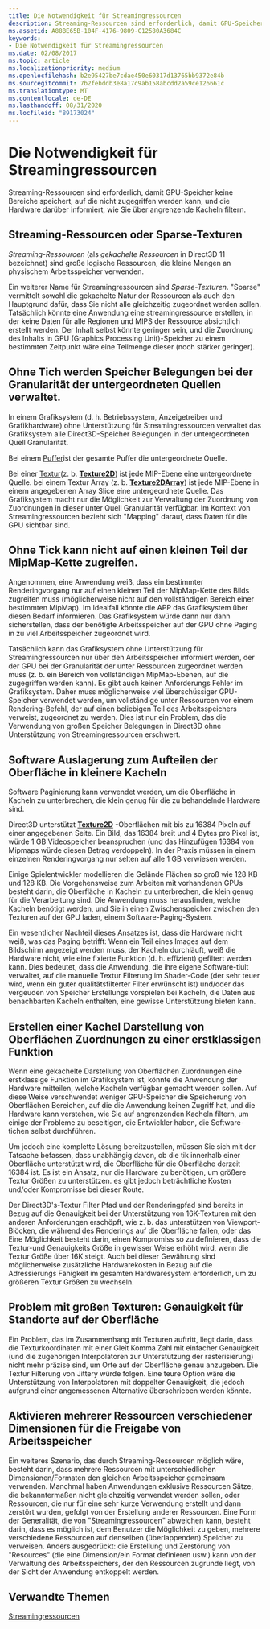 ```yaml
---
title: Die Notwendigkeit für Streamingressourcen
description: Streaming-Ressourcen sind erforderlich, damit GPU-Speicher keine Bereiche speichert, auf die nicht zugegriffen werden kann, und die Hardware darüber informiert, wie Sie über angrenzende Kacheln filtern.
ms.assetid: A88BE65B-104F-4176-9809-C12580A3684C
keywords:
- Die Notwendigkeit für Streamingressourcen
ms.date: 02/08/2017
ms.topic: article
ms.localizationpriority: medium
ms.openlocfilehash: b2e95427be7cdae450e60317d13765bb9372e84b
ms.sourcegitcommit: 7b2febddb3e8a17c9ab158abcdd2a59ce126661c
ms.translationtype: MT
ms.contentlocale: de-DE
ms.lasthandoff: 08/31/2020
ms.locfileid: "89173024"
---
```

# <a name="the-need-for-streaming-resources"></a>Die Notwendigkeit für Streamingressourcen


Streaming-Ressourcen sind erforderlich, damit GPU-Speicher keine Bereiche speichert, auf die nicht zugegriffen werden kann, und die Hardware darüber informiert, wie Sie über angrenzende Kacheln filtern.

## <a name="span-idstreaming_resources_or_sparse_texturesspanspan-idstreaming_resources_or_sparse_texturesspanspan-idstreaming_resources_or_sparse_texturesspanstreaming-resources-or-sparse-textures"></a><span id="Streaming_resources_or_sparse_textures"></span><span id="streaming_resources_or_sparse_textures"></span><span id="STREAMING_RESOURCES_OR_SPARSE_TEXTURES"></span>Streaming-Ressourcen oder Sparse-Texturen


*Streaming-Ressourcen* (als *gekachelte Ressourcen* in Direct3D 11 bezeichnet) sind große logische Ressourcen, die kleine Mengen an physischem Arbeitsspeicher verwenden.

Ein weiterer Name für Streamingressourcen sind *Sparse-Texturen*. "Sparse" vermittelt sowohl die gekachelte Natur der Ressourcen als auch den Hauptgrund dafür, dass Sie nicht alle gleichzeitig zugeordnet werden sollen. Tatsächlich könnte eine Anwendung eine streamingressource erstellen, in der keine Daten für alle Regionen und MIPS der Ressource absichtlich erstellt werden. Der Inhalt selbst könnte geringer sein, und die Zuordnung des Inhalts in GPU (Graphics Processing Unit)-Speicher zu einem bestimmten Zeitpunkt wäre eine Teilmenge dieser (noch stärker geringer).

## <a name="span-idwithout_tiling__memory_allocations_are_managed_at_subresource_granularityspanspan-idwithout_tiling__memory_allocations_are_managed_at_subresource_granularityspanspan-idwithout_tiling__memory_allocations_are_managed_at_subresource_granularityspanwithout-tiling-memory-allocations-are-managed-at-subresource-granularity"></a><span id="Without_tiling__memory_allocations_are_managed_at_subresource_granularity"></span><span id="without_tiling__memory_allocations_are_managed_at_subresource_granularity"></span><span id="WITHOUT_TILING__MEMORY_ALLOCATIONS_ARE_MANAGED_AT_SUBRESOURCE_GRANULARITY"></span>Ohne Tich werden Speicher Belegungen bei der Granularität der untergeordneten Quellen verwaltet.


In einem Grafiksystem (d. h. Betriebssystem, Anzeigetreiber und Grafikhardware) ohne Unterstützung für Streamingressourcen verwaltet das Grafiksystem alle Direct3D-Speicher Belegungen in der untergeordneten Quell Granularität.

Bei einem [Puffer](introduction-to-buffers.md)ist der gesamte Puffer die untergeordnete Quelle.

Bei einer [Textur](textures.md)(z. b. [**Texture2D**](/windows/desktop/direct3dhlsl/sm5-object-texture2d)) ist jede MIP-Ebene eine untergeordnete Quelle. bei einem Textur Array (z. b. [**Texture2DArray**](/windows/desktop/direct3dhlsl/sm5-object-texture2darray)) ist jede MIP-Ebene in einem angegebenen Array Slice eine untergeordnete Quelle. Das Grafiksystem macht nur die Möglichkeit zur Verwaltung der Zuordnung von Zuordnungen in dieser unter Quell Granularität verfügbar. Im Kontext von Streamingressourcen bezieht sich "Mapping" darauf, dass Daten für die GPU sichtbar sind.

## <a name="span-idwithout_tiling__can_t_access_only_a_small_portion_of_mipmap_chainspanspan-idwithout_tiling__can_t_access_only_a_small_portion_of_mipmap_chainspanspan-idwithout_tiling__can_t_access_only_a_small_portion_of_mipmap_chainspanwithout-tiling-cant-access-only-a-small-portion-of-mipmap-chain"></a><span id="Without_tiling__can_t_access_only_a_small_portion_of_mipmap_chain"></span><span id="without_tiling__can_t_access_only_a_small_portion_of_mipmap_chain"></span><span id="WITHOUT_TILING__CAN_T_ACCESS_ONLY_A_SMALL_PORTION_OF_MIPMAP_CHAIN"></span>Ohne Tick kann nicht auf einen kleinen Teil der MipMap-Kette zugreifen.


Angenommen, eine Anwendung weiß, dass ein bestimmter Renderingvorgang nur auf einen kleinen Teil der MipMap-Kette des Bilds zugreifen muss (möglicherweise nicht auf den vollständigen Bereich einer bestimmten MipMap). Im Idealfall könnte die APP das Grafiksystem über diesen Bedarf informieren. Das Grafiksystem würde dann nur dann sicherstellen, dass der benötigte Arbeitsspeicher auf der GPU ohne Paging in zu viel Arbeitsspeicher zugeordnet wird.

Tatsächlich kann das Grafiksystem ohne Unterstützung für Streamingressourcen nur über den Arbeitsspeicher informiert werden, der der GPU bei der Granularität der unter Ressourcen zugeordnet werden muss (z. b. ein Bereich von vollständigen MipMap-Ebenen, auf die zugegriffen werden kann). Es gibt auch keinen Anforderungs Fehler im Grafiksystem. Daher muss möglicherweise viel überschüssiger GPU-Speicher verwendet werden, um vollständige unter Ressourcen vor einem Rendering-Befehl, der auf einen beliebigen Teil des Arbeitsspeichers verweist, zugeordnet zu werden. Dies ist nur ein Problem, das die Verwendung von großen Speicher Belegungen in Direct3D ohne Unterstützung von Streamingressourcen erschwert.

## <a name="span-idsoftware_paging_to_break_the_surface_into_smaller_tilesspanspan-idsoftware_paging_to_break_the_surface_into_smaller_tilesspanspan-idsoftware_paging_to_break_the_surface_into_smaller_tilesspansoftware-paging-to-break-the-surface-into-smaller-tiles"></a><span id="Software_paging_to_break_the_surface_into_smaller_tiles"></span><span id="software_paging_to_break_the_surface_into_smaller_tiles"></span><span id="SOFTWARE_PAGING_TO_BREAK_THE_SURFACE_INTO_SMALLER_TILES"></span>Software Auslagerung zum Aufteilen der Oberfläche in kleinere Kacheln


Software Paginierung kann verwendet werden, um die Oberfläche in Kacheln zu unterbrechen, die klein genug für die zu behandelnde Hardware sind.

Direct3D unterstützt [**Texture2D**](/windows/desktop/direct3dhlsl/sm5-object-texture2d) -Oberflächen mit bis zu 16384 Pixeln auf einer angegebenen Seite. Ein Bild, das 16384 breit und 4 Bytes pro Pixel ist, würde 1 GB Videospeicher beanspruchen (und das Hinzufügen 16384 von Mipmaps würde diesen Betrag verdoppeln). In der Praxis müssen in einem einzelnen Renderingvorgang nur selten auf alle 1 GB verwiesen werden.

Einige Spielentwickler modellieren die Gelände Flächen so groß wie 128 KB und 128 KB. Die Vorgehensweise zum Arbeiten mit vorhandenen GPUs besteht darin, die Oberfläche in Kacheln zu unterbrechen, die klein genug für die Verarbeitung sind. Die Anwendung muss herausfinden, welche Kacheln benötigt werden, und Sie in einen Zwischenspeicher zwischen den Texturen auf der GPU laden, einem Software-Paging-System.

Ein wesentlicher Nachteil dieses Ansatzes ist, dass die Hardware nicht weiß, was das Paging betrifft: Wenn ein Teil eines Images auf dem Bildschirm angezeigt werden muss, der Kacheln durchläuft, weiß die Hardware nicht, wie eine fixierte Funktion (d. h. effizient) gefiltert werden kann. Dies bedeutet, dass die Anwendung, die ihre eigene Software-tiult verwaltet, auf die manuelle Textur Filterung im Shader-Code (der sehr teuer wird, wenn ein guter qualitätsfilterter Filter erwünscht ist) und/oder das vergeuden von Speicher Erstellungs vorspielen bei Kacheln, die Daten aus benachbarten Kacheln enthalten, eine gewisse Unterstützung bieten kann.

## <a name="span-idmaking_tiled_representation_of_surface_allocations_a_first-class_featurespanspan-idmaking_tiled_representation_of_surface_allocations_a_first-class_featurespanspan-idmaking_tiled_representation_of_surface_allocations_a_first-class_featurespanmaking-tiled-representation-of-surface-allocations-a-first-class-feature"></a><span id="Making_tiled_representation_of_surface_allocations_a_first-class_feature"></span><span id="making_tiled_representation_of_surface_allocations_a_first-class_feature"></span><span id="MAKING_TILED_REPRESENTATION_OF_SURFACE_ALLOCATIONS_A_FIRST-CLASS_FEATURE"></span>Erstellen einer Kachel Darstellung von Oberflächen Zuordnungen zu einer erstklassigen Funktion


Wenn eine gekachelte Darstellung von Oberflächen Zuordnungen eine erstklassige Funktion im Grafiksystem ist, könnte die Anwendung der Hardware mitteilen, welche Kacheln verfügbar gemacht werden sollen. Auf diese Weise verschwendet weniger GPU-Speicher die Speicherung von Oberflächen Bereichen, auf die die Anwendung keinen Zugriff hat, und die Hardware kann verstehen, wie Sie auf angrenzenden Kacheln filtern, um einige der Probleme zu beseitigen, die Entwickler haben, die Software-tichen selbst durchführen.

Um jedoch eine komplette Lösung bereitzustellen, müssen Sie sich mit der Tatsache befassen, dass unabhängig davon, ob die tik innerhalb einer Oberfläche unterstützt wird, die Oberfläche für die Oberfläche derzeit 16384 ist. Es ist ein Ansatz, nur die Hardware zu benötigen, um größere Textur Größen zu unterstützen. es gibt jedoch beträchtliche Kosten und/oder Kompromisse bei dieser Route.

Der Direct3D's-Textur Filter Pfad und der Renderingpfad sind bereits in Bezug auf die Genauigkeit bei der Unterstützung von 16K-Texturen mit den anderen Anforderungen erschöpft, wie z. b. das unterstützen von Viewport-Blöcken, die während des Renderings auf die Oberfläche fallen, oder das Eine Möglichkeit besteht darin, einen Kompromiss so zu definieren, dass die Textur-und Genauigkeits Größe in gewisser Weise erhöht wird, wenn die Textur Größe über 16K steigt. Auch bei dieser Gewährung sind möglicherweise zusätzliche Hardwarekosten in Bezug auf die Adressierungs Fähigkeit im gesamten Hardwaresystem erforderlich, um zu größeren Textur Größen zu wechseln.

## <a name="span-idissue_with_large_textures__precision_for_locations_on_surfacespanspan-idissue_with_large_textures__precision_for_locations_on_surfacespanspan-idissue_with_large_textures__precision_for_locations_on_surfacespanissue-with-large-textures-precision-for-locations-on-surface"></a><span id="Issue_with_large_textures__precision_for_locations_on_surface"></span><span id="issue_with_large_textures__precision_for_locations_on_surface"></span><span id="ISSUE_WITH_LARGE_TEXTURES__PRECISION_FOR_LOCATIONS_ON_SURFACE"></span>Problem mit großen Texturen: Genauigkeit für Standorte auf der Oberfläche


Ein Problem, das im Zusammenhang mit Texturen auftritt, liegt darin, dass die Texturkoordinaten mit einer Gleit Komma Zahl mit einfacher Genauigkeit (und die zugehörigen Interpolatoren zur Unterstützung der rasterisierung) nicht mehr präzise sind, um Orte auf der Oberfläche genau anzugeben. Die Textur Filterung von Jittery würde folgen. Eine teure Option wäre die Unterstützung von Interpolatoren mit doppelter Genauigkeit, die jedoch aufgrund einer angemessenen Alternative überschrieben werden könnte.

## <a name="span-idenabling_multiple_resources_of_different_dimensions_to_share_memoryspanspan-idenabling_multiple_resources_of_different_dimensions_to_share_memoryspanspan-idenabling_multiple_resources_of_different_dimensions_to_share_memoryspanenabling-multiple-resources-of-different-dimensions-to-share-memory"></a><span id="Enabling_multiple_resources_of_different_dimensions_to_share_memory"></span><span id="enabling_multiple_resources_of_different_dimensions_to_share_memory"></span><span id="ENABLING_MULTIPLE_RESOURCES_OF_DIFFERENT_DIMENSIONS_TO_SHARE_MEMORY"></span>Aktivieren mehrerer Ressourcen verschiedener Dimensionen für die Freigabe von Arbeitsspeicher


Ein weiteres Szenario, das durch Streaming-Ressourcen möglich wäre, besteht darin, dass mehrere Ressourcen mit unterschiedlichen Dimensionen/Formaten den gleichen Arbeitsspeicher gemeinsam verwenden. Manchmal haben Anwendungen exklusive Ressourcen Sätze, die bekanntermaßen nicht gleichzeitig verwendet werden sollen, oder Ressourcen, die nur für eine sehr kurze Verwendung erstellt und dann zerstört wurden, gefolgt von der Erstellung anderer Ressourcen. Eine Form der Generalität, die von "Streamingressourcen" abweichen kann, besteht darin, dass es möglich ist, dem Benutzer die Möglichkeit zu geben, mehrere verschiedene Ressourcen auf denselben (überlappenden) Speicher zu verweisen. Anders ausgedrückt: die Erstellung und Zerstörung von "Resources" (die eine Dimension/ein Format definieren usw.) kann von der Verwaltung des Arbeitsspeichers, der den Ressourcen zugrunde liegt, von der Sicht der Anwendung entkoppelt werden.

## <a name="span-idrelated-topicsspanrelated-topics"></a><span id="related-topics"></span>Verwandte Themen


[Streamingressourcen](streaming-resources.md)

 

 